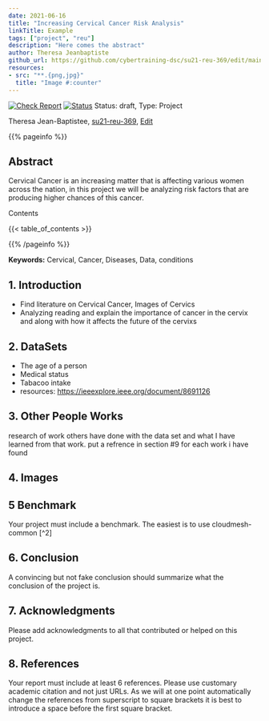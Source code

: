 ```yaml
---
date: 2021-06-16
title: "Increasing Cervical Cancer Risk Analysis"
linkTitle: Example
tags: ["project", "reu"]
description: "Here comes the abstract"
author: Theresa Jeanbaptiste
github_url: https://github.com/cybertraining-dsc/su21-reu-369/edit/main/project/index.md
resources:
- src: "**.{png,jpg}"
  title: "Image #:counter"
---
```


[![Check Report](https://github.com/cybertraining-dsc/su21-reu-369/workflows/Check%20Report/badge.svg)](https://github.com/cybertraining-dsc/su21-reu-369/actions)
[![Status](https://github.com/cybertraining-dsc/su21-reu-369/workflows/Status/badge.svg)](https://github.com/cybertraining-dsc/su21-reu-369/actions)
Status: draft, Type: Project


Theresa Jean-Baptistee, [su21-reu-369](https://github.com/cybertraining-dsc/su21-reu-369), [Edit](https://github.com/cybertraining-dsc/su21-reu-369/blob/main/project/index.md)

{{% pageinfo %}}

## Abstract
Cervical Cancer is an increasing matter that is affecting various women across the nation, in this project we will be analyzing risk factors that are producing higher chances of this cancer. 

Contents

{{< table_of_contents >}}

{{% /pageinfo %}}

**Keywords:** Cervical, Cancer, Diseases, Data, conditions 

## 1. Introduction
- Find literature on Cervical Cancer, Images of Cervics 
- Analyzing reading and explain the importance of cancer in the cervix and along with how it affects the future of 
the cervixs 

## 2. DataSets

- The age of a person 
- Medical status 
- Tabacoo intake 
- resources: https://ieeexplore.ieee.org/document/8691126
 
## 3. Other People Works

research of work others have done with the data set and what I have learned from that work.
put a refrence in section #9 for each work i have found 

## 4. Images 


## 5 Benchmark

Your project must include a benchmark. The easiest is to use cloudmesh-common [^2]
 
## 6. Conclusion

A convincing but not fake conclusion should summarize what the conclusion of the project is.

## 7. Acknowledgments

Please add acknowledgments to all that contributed or helped on this project.  

## 8. References

Your report must include at least 6 references. Please use customary academic citation and not just URLs. As we will at 
one point automatically change the references from superscript to square brackets it is best to introduce a space before 
the first square bracket.

[^1]: Gregor von Laszewski, Cloudmesh StopWatch and Benchmark from the Cloudmesh Common Library, [GitHub] 
      <https://github.com/cloudmesh/cloudmesh-common>

